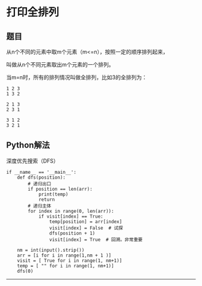 # 打印全排列

## 题目

从n个不同的元素中取m个元素（m<=n），按照一定的顺序排列起来，

叫做从n个不同元素取出m个元素的一个排列。

当m=n时，所有的排列情况叫做全排列，比如3的全排列为：

```
1 2 3
1 3 2

2 1 3
2 3 1

3 1 2
3 2 1
```

## Python解法

深度优先搜索（DFS）

```
if __name__ == '__main__':
    def dfs(position):
        # 递归出口
        if position == len(arr):
            print(temp)
            return
        # 递归主体
        for index in range(0, len(arr)):
            if visit[index] == True:
                temp[position] = arr[index]
                visit[index] = False  # 试探
                dfs(position + 1)
                visit[index] = True  # 回溯。非常重要

    nm = int(input().strip())
    arr = [i for i in range(1,nm + 1 )]
    visit = [ True for i in range(1, nm+1)]
    temp = [ "" for i in range(1, nm+1)]
    dfs(0)

```


---
